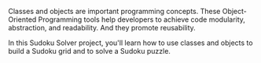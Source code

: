 Classes and objects are important programming concepts. These Object-Oriented Programming tools help developers to achieve code modularity, abstraction, and readability. And they promote reusability.

In this Sudoku Solver project, you'll learn how to use classes and objects to build a Sudoku grid and to solve a Sudoku puzzle.
